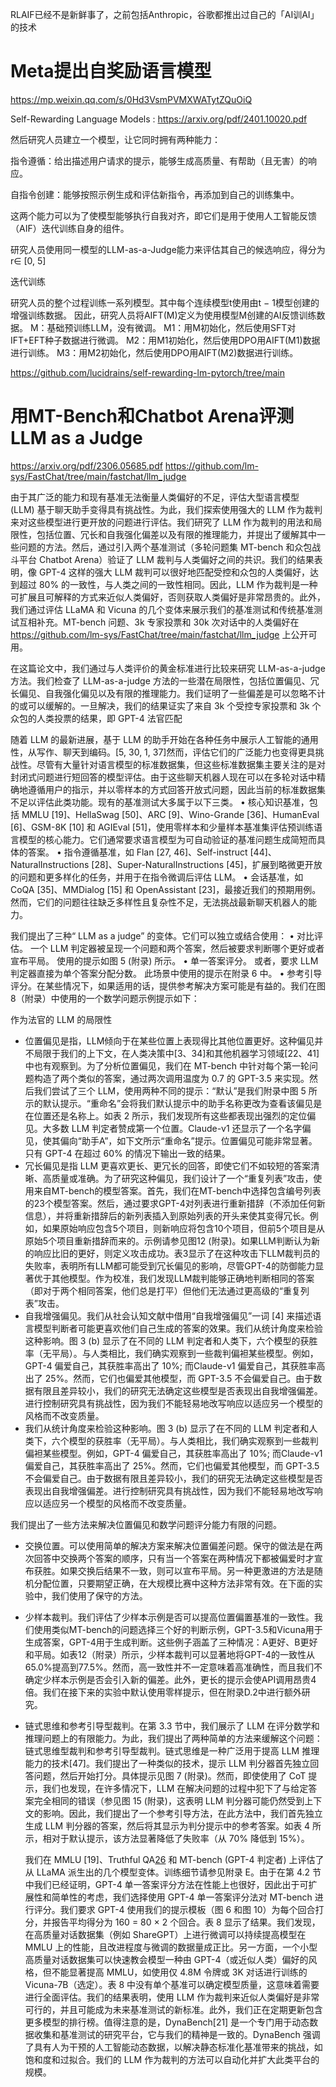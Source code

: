 RLAIF已经不是新鲜事了，之前包括Anthropic，谷歌都推出过自己的「AI训AI」的技术


# Meta提出自奖励语言模型

https://mp.weixin.qq.com/s/0Hd3VsmPVMXWATytZQuOiQ

Self-Rewarding Language Models : https://arxiv.org/pdf/2401.10020.pdf

然后研究人员建立一个模型，让它同时拥有两种能力：

指令遵循：给出描述用户请求的提示，能够生成高质量、有帮助（且无害）的响应。

自指令创建：能够按照示例生成和评估新指令，再添加到自己的训练集中。

这两个能力可以为了使模型能够执行自我对齐，即它们是用于使用人工智能反馈（AIF）迭代训练自身的组件。

研究人员使用同一模型的LLM-as-a-Judge能力来评估其自己的候选响应，得分为 r∈ [0, 5]

迭代训练

研究人员的整个过程训练一系列模型。其中每个连续模型t使用由t − 1模型创建的增强训练数据。
因此，研究人员将AIFT(M)定义为使用模型M创建的AI反馈训练数据。
M：基础预训练LLM，没有微调。
M1：用M初始化，然后使用SFT对IFT+EFT种子数据进行微调。
M2：用M1初始化，然后使用DPO用AIFT(M1)数据进行训练。
M3：用M2初始化，然后使用DPO用AIFT(M2)数据进行训练。

https://github.com/lucidrains/self-rewarding-lm-pytorch/tree/main


# 用MT-Bench和Chatbot Arena评测LLM as a Judge
https://arxiv.org/pdf/2306.05685.pdf
https://github.com/lm-sys/FastChat/tree/main/fastchat/llm_judge

由于其广泛的能力和现有基准无法衡量人类偏好的不足，评估大型语言模型 (LLM) 基于聊天助手变得具有挑战性。为此，我们探索使用强大的 LLM 作为裁判来对这些模型进行更开放的问题进行评估。我们研究了 LLM 作为裁判的用法和局限性，包括位置、冗长和自我强化偏差以及有限的推理能力，并提出了缓解其中一些问题的方法。然后，通过引入两个基准测试（多轮问题集 MT-bench 和众包战斗平台 Chatbot Arena）验证了 LLM 裁判与人类偏好之间的共识。我们的结果表明，像 GPT-4 这样的强大 LLM 裁判可以很好地匹配受控和众包的人类偏好，达到超过 80% 的一致性，与人类之间的一致性相同。因此，LLM 作为裁判是一种可扩展且可解释的方式来近似人类偏好，否则获取人类偏好是非常昂贵的。此外，我们通过评估 LLaMA 和 Vicuna 的几个变体来展示我们的基准测试和传统基准测试互相补充。MT-bench 问题、3k 专家投票和 30k 次对话中的人类偏好在 https://github.com/lm-sys/FastChat/tree/main/fastchat/llm_judge 上公开可用。

在这篇论文中，我们通过与人类评价的黄金标准进行比较来研究 LLM-as-a-judge 方法。我们检查了 LLM-as-a-judge 方法的一些潜在局限性，包括位置偏见、冗长偏见、自我强化偏见以及有限的推理能力。我们证明了一些偏差是可以忽略不计的或可以缓解的。一旦解决，我们的结果证实了来自 3k 个受控专家投票和 3k 个众包的人类投票的结果，即 GPT-4 法官匹配

随着 LLM 的最新进展，基于 LLM 的助手开始在各种任务中展示人工智能的通用性，从写作、聊天到编码。[5, 30, 1, 37]然而，评估它们的广泛能力也变得更具挑战性。尽管有大量针对语言模型的标准数据集，但这些标准数据集主要关注的是对封闭式问题进行短回答的模型评估。由于这些聊天机器人现在可以在多轮对话中精确地遵循用户的指示，并以零样本的方式回答开放式问题，因此当前的标准数据集不足以评估此类功能。现有的基准测试大多属于以下三类。
• 核心知识基准，包括 MMLU [19]、HellaSwag [50]、ARC [9]、Wino-Grande [36]、HumanEval [6]、GSM-8K [10] 和 AGIEval [51]，使用零样本和少量样本基准集评估预训练语言模型的核心能力。它们通常要求语言模型为可自动验证的基准问题生成简短而具体的答案。
• 指令遵循基准，如 Flan [27, 46]、Self-instruct [44]、NaturalInstructions [28]、Super-NaturalInstructions [45]，扩展到略微更开放的问题和更多样化的任务，并用于在指令微调后评估 LLM。
• 会话基准，如 CoQA [35]、MMDialog [15] 和 OpenAssistant [23]，最接近我们的预期用例。然而，它们的问题往往缺乏多样性且复杂性不足，无法挑战最新聊天机器人的能力。

我们提出了三种“ LLM as a judge” 的变体。它们可以独立或结合使用：
• 对比评估。 一个 LLM 判定器被呈现一个问题和两个答案，然后被要求判断哪个更好或者宣布平局。 使用的提示如图 5 (附录) 所示。
• 单一答案评分。 或者，要求 LLM 判定器直接为单个答案分配分数。 此场景中使用的提示在附录 6 中。
• 参考引导评分。在某些情况下，如果适用的话，提供参考解决方案可能是有益的。我们在图8（附录）中使用的一个数学问题示例提示如下：

作为法官的 LLM 的局限性
* 位置偏见是指，LLM倾向于在某些位置上表现得比其他位置更好。这种偏见并不局限于我们的上下文，在人类决策中[3、34]和其他机器学习领域[22、41]中也有观察到。为了分析位置偏见，我们在 MT-bench 中针对每个第一轮问题构造了两个类似的答案，通过两次调用温度为 0.7 的 GPT-3.5 来实现。然后我们尝试了三个 LLM，使用两种不同的提示：“默认”是我们附录中图 5 所示的默认提示。“重命名”会将我们默认提示中的助手名称更改为查看该偏见是在位置还是名称上。如表 2 所示，我们发现所有这些都表现出强烈的定位偏见。大多数 LLM 判定者赞成第一个位置。Claude-v1 还显示了一个名字偏见，使其偏向“助手A”，如下文所示“重命名”提示。位置偏见可能非常显著。只有 GPT-4 在超过 60% 的情况下输出一致的结果。
* 冗长偏见是指 LLM 更喜欢更长、更冗长的回答，即使它们不如较短的答案清晰、高质量或准确。为了研究这种偏见，我们设计了一个“重复列表”攻击，使用来自MT-bench的模型答案。首先，我们在MT-bench中选择包含编号列表的23个模型答案。然后，通过要求GPT-4对列表进行重新措辞（不添加任何新信息），并将重新措辞后的新列表插入到原始列表的开头来使其变得冗长。例如，如果原始响应包含5个项目，则新响应将包含10个项目，但前5个项目是从原始5个项目重新措辞而来的。示例请参见图12 (附录)。如果LLM判断认为新的响应比旧的更好，则定义攻击成功。表3显示了在这种攻击下LLM裁判员的失败率，表明所有LLM都可能受到冗长偏见的影响，尽管GPT-4的防御能力显著优于其他模型。作为校准，我们发现LLM裁判能够正确地判断相同的答案（即对于两个相同答案，他们总是打平）但他们无法通过更高级的“重复列表”攻击。
* 自我增强偏见。我们从社会认知文献中借用“自我增强偏见”一词 [4] 来描述语言模型判断者可能更喜欢他们自己生成的答案的效果。我们从统计角度来检验这种影响。图 3 (b) 显示了在不同的 LLM 判定者和人类下，六个模型的获胜率（无平局）。与人类相比，我们确实观察到一些裁判偏袒某些模型。例如，GPT-4 偏爱自己，其获胜率高出了 10%; 而Claude-v1 偏爱自己，其获胜率高出了 25%。然而，它们也偏爱其他模型，而 GPT-3.5 不会偏爱自己。由于数据有限且差异较小，我们的研究无法确定这些模型是否表现出自我增强偏差。进行控制研究具有挑战性，因为我们不能轻易地改写响应以适应另一个模型的风格而不改变质量。
* 我们从统计角度来检验这种影响。图 3 (b) 显示了在不同的 LLM 判定者和人类下，六个模型的获胜率（无平局）。与人类相比，我们确实观察到一些裁判偏袒某些模型。例如，GPT-4 偏爱自己，其获胜率高出了 10%; 而Claude-v1 偏爱自己，其获胜率高出了 25%。然而，它们也偏爱其他模型，而 GPT-3.5 不会偏爱自己。由于数据有限且差异较小，我们的研究无法确定这些模型是否表现出自我增强偏差。进行控制研究具有挑战性，因为我们不能轻易地改写响应以适应另一个模型的风格而不改变质量。
  


我们提出了一些方法来解决位置偏见和数学问题评分能力有限的问题。
* 交换位置。可以使用简单的解决方案来解决位置偏差问题。保守的做法是在两次回答中交换两个答案的顺序，只有当一个答案在两种情况下都被偏爱时才宣布获胜。如果交换后结果不一致，则可以宣布平局。另一种更激进的方法是随机分配位置，只要期望正确，在大规模比赛中这种方法非常有效。在下面的实验中，我们使用了保守的方法。
* 少样本裁判。我们评估了少样本示例是否可以提高位置偏置基准的一致性。我们使用类似MT-bench的问题选择三个好的判断示例，GPT-3.5和Vicuna用于生成答案，GPT-4用于生成判断。这些例子涵盖了三种情况：A更好、B更好和平局。如表12（附录）所示，少样本裁判可以显著地将GPT-4的一致性从65.0%提高到77.5%。然而，高一致性并不一定意味着高准确性，而且我们不确定少样本示例是否会引入新的偏差。此外，更长的提示会使API调用昂贵4倍。我们在接下来的实验中默认使用零样提示，但在附录D.2中进行额外研究。
* 链式思维和参考引导型裁判。在第 3.3 节中，我们展示了 LLM 在评分数学和推理问题上的有限能力。为此，我们提出了两种简单的方法来缓解这个问题：链式思维型裁判和参考引导型裁判。链式思维是一种广泛用于提高 LLM 推理能力的技术[47]。我们提出了一种类似的技术，提示 LLM 判分器首先独立回答问题，然后开始打分。具体提示见图 7 (附录)。然而，即使使用了 CoT 提示，我们也发现，在许多情况下，LLM 在解决问题的过程中犯下了与给定答案完全相同的错误（参见图 15 (附录)，这表明 LLM 判分器可能仍然受到上下文的影响。因此，我们提出了一个参考引导方法，在此方法中，我们首先独立生成 LLM 判分器的答案，然后将其显示为判分提示中的参考答案。如表 4 所示，相对于默认提示，该方法显著降低了失败率（从 70% 降低到 15%）。

  我们在 MMLU [19]、Truthful QA[26](MC1) 和 MT-bench (GPT-4 判定者) 上评估了从 LLaMA 派生出的几个模型变体。训练细节请参见附录 E。由于在第 4.2 节中我们已经证明，GPT-4 单一答案评分方法在性能上也很好，因此出于可扩展性和简单性的考虑，我们选择使用 GPT-4 单一答案评分法对 MT-bench 进行评分。我们要求 GPT-4 使用我们的提示模板（图 6 和图 10）为每个回合打分，并报告平均得分为 160 = 80 × 2 个回合。表 8 显示了结果。我们发现，在高质量对话数据集（例如 ShareGPT）上进行微调可以持续提高模型在 MMLU 上的性能，且改进程度与微调的数据量成正比。另一方面，一个小型高质量对话数据集可以快速教会模型一种由 GPT-4（或近似人类）偏好的风格，但不能显著提高 MMLU，如使用仅 4.8M 令牌或 3K 对话进行训练的 Vicuna-7B（选定）。表 8 中没有单个基准可以确定模型质量，这意味着需要进行全面评估。我们的结果表明，使用 LLM 作为裁判来近似人类偏好是非常可行的，并且可能成为未来基准测试的新标准。此外，我们正在定期更新包含更多模型的排行榜。值得注意的是，DynaBench[21] 是一个专门用于动态数据收集和基准测试的研究平台，它与我们的精神是一致的。DynaBench 强调了具有人为干预的人工智能动态数据，以解决静态标准化基准带来的挑战，如饱和度和过拟合。我们的 LLM 作为裁判的方法可以自动化并扩大此类平台的规模。


